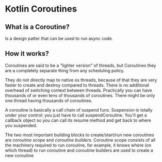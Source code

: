 # Kotlin Coroutines

## What is a Coroutine?

Is a design patter that can be used to run async code.

## How it works?

Coroutines are said to be a "lighter version" of threads, but Coroutines they are a completely separate thing from any scheduling policy.

They do not directly map to native os threads, because of that they are very faster to create and destroy compared to threads. There is no additional overhead of switching context between threads. Practically you can have thousands of or even tens of thousands of coroutines. There might be only one thread having thousands of coroutines.

A coroutine is basically a call chain of suspend funs. Suspension is totally under your control: you just have to call suspendCoroutine. You'll get a callback object so you can call its resume method and get back to where you suspended.

The two most important building blocks to create/start/run new coroutines are _coroutine scope_ and _coroutine builders_.
Coroutine scope consists of all the machinery required to run coroutine, for example, it knows where (on which thread) to run coroutine and coroutine builders are used to create a new coroutine


